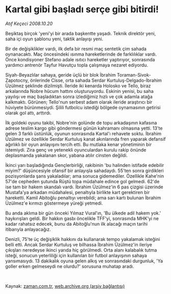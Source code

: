 # Kartal gibi başladı serçe gibi bitirdi!

*Atıf Keçeci 2008.10.20*

<tr><td class="metin" colspan="2" style="padding-top: 20px; padding-left: 5px; padding-right: 10px;">Beşiktaş birçok 'yeni'yi bir arada başkentte yaşadı. Teknik direktör yeni, saha içi oyun şablonu yeni, taktik anlayışı yeni.</td></tr><tr><td class="metin" colspan="2" style="padding-top: 20px; padding-left: 5px; padding-right: 10px;"><p> Bir de değişiklikler vardı, ilk defa bir resmi maç sentetik çim sahada oynanacaktı. Maç öncesindeki ısınma hareketlerinde de farklılıklar vardı. Önce kondisyoner Stefano adale ısıtıcı hareketler yaptırıyor, sonrasında yardımcı antrenör Tayfur Havutçu topla çalışmaya nezaret ediyordu.
<p> Siyah-Beyazlılar sahaya, geride üçlü bir blok İbrahim Toraman-Sivok-Zapotocny, önlerinde Cisse, orta sahada Serdar Kurtuluş-Delgado-İbrahim Üzülmez şeklinde dizilmişti. İleride iki kenarda Holosko ve Tello, biraz arkalarında Nobre hücum hattını oluşturuyordu. Eskinin yenisi, bu saha yayılışı ve maç başladıktan sonra izlediğimiz hızlı ve çok adamla atağa kalkmaktı. Görünen; Tello'nun serbest adam olarak ileride araştırıcı bir hüviyete bürünmesiydi. Şilili futbolcu istediği bölgede oynamasının getirisi olarak gol attı, arttırdı.
<p> İlk goldeki oyunu takibi, Nobre'nin golünde de topu arkadaşının kafasına adrese teslim kargo gibi göndermesi günün kahramanı olmasına yetti. 13'te gelen 3 farklı üstünlük, oyunun sonrasında Kartal'ı rehavete soktu. İbrahim Üzülmez ve özellikle Serdar Kurtuluş kanat akınlarında fren yaparak defansif ağırlıklı bir oyun anlayışını tercih etti. Bu mutlaka kenar yönetiminin bir istemiydi. Zira genç ve yetenekli oyunculardan kurulu rakip önünde deplasmanda yakalanan skor, yabana atılır cinsten değildi. 
<p> İkinci yarı başladığında Gençlerbirliği, rakibinin 'bu halinden istifade edebilir miyim?' düşüncesiyle ofansif bir anlayışla sahadaydı. 55'ten sonra girdikleri pozisyonlarda şans yakaladılar; ama sonuca gidemediler. Özellikle Kahe'nin 57'de cepheden şutunda Rüştü topa müdahale edince gol gelmedi. 62'de ise tam bir hakem skandalı vardı. İbrahim Üzülmez'in 6 pas çizgisi üzerinde Mustafa'ya arkadan müdahalesi, penaltıyla birlikte kart gerektiren bir hareketti. Kamil Abitoğlu penaltıyı verebildi; ama sarı kartı bulunan İbrahim Üzülmez'e kırmızı göstermeye yüreği yetmedi. 
<p> Bu anda aklıma bir gün önceki Yılmaz Vural'ın, 'Bu ülkede adil hakem yok.' haykırışları geldi. Bir hakkın gasbı öncelikle TFF'yi, sonrasında MHK'yi ne kadar rahatsız edecek, bunu da Abitoğlu'nun ilk alacağı maçın tarihi itibarıyla anlayacağız.
<p> Denizli, 75'te üç değişiklik hakkını da kullanarak tempo yakalamak isteğini belli etti. Ancak Serdar Kurtuluş ve bilhassa İbrahim Üzülmez'in ileriye çıkışları neredeyse ikinci yarıda hiç görülmedi. Orta alanı kalabalık tutma isteği, sonucun yeterliliği için kullanılan bir futbol anlayışının sahaya yansımasıydı. 13 dakikalık oyuna gelen alkış ve sonrasındaki durgunluk, 'Ya goller erken gelmeseydi ne olurdu?' sorusuna muhatap aradı. 
<p><br/></p></p></p></p></p></p></p></td></tr>

Kaynak: [zaman.com.tr](http://zaman.com.tr/yazar.do?yazino=751418), [web.archive.org (arşiv bağlantısı)](http://web.archive.org/web/20081020095519/http://zaman.com.tr:80/yazar.do?yazino=751418)
